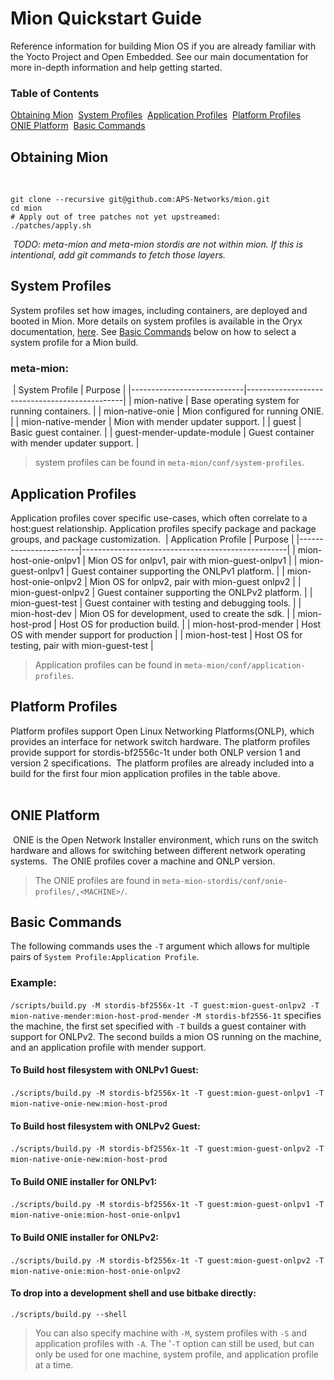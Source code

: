 # Mion Quickstart Guide
Reference information for building Mion OS if you are already familiar with 
the Yocto Project and Open Embedded. See our main documentation for more 
in-depth information and help getting started.
​
### Table of Contents
[Obtaining Mion](#obtaining-mion)
​
[System Profiles](#system-profiles)
​
[Application Profiles](#application-profiles)
​
[Platform Profiles](#platform-profiles)
​
[ONIE Platform](#onie-platform)
​
[Basic Commands](#basic-commands)
​
## Obtaining Mion
​
```shell
git clone --recursive git@github.com:APS-Networks/mion.git
cd mion
# Apply out of tree patches not yet upstreamed:
./patches/apply.sh
```
​
*TODO: meta-mion and meta-mion stordis are not within mion. If this is
intentional, add git commands to fetch those layers.*
​
## System Profiles
System profiles set how images, including containers, are deployed and
booted in Mion. More details on system profiles is available in the Oryx 
documentation, [here](https://oryx.readthedocs.io/en/latest/building-images.html#system-profiles).
See [Basic Commands](#basic-commands) below on how to select a system profile
for a Mion build.
​
### meta-mion:
​
| System Profile             | Purpose                                       |
|----------------------------|-----------------------------------------------|
| mion-native                | Base operating system for running containers. |
| mion-native-onie           | Mion configured for running ONIE.             |
| mion-native-mender         | Mion with mender updater support.             |
| guest                      | Basic guest container.                        |
| guest-mender-update-module | Guest container with mender updater support.  |
​
> system profiles can be found in `meta-mion/conf/system-profiles`.
​
## Application Profiles
Application profiles cover specific use-cases, which often correlate to a 
host:guest relationship. Application profiles specify package and package 
groups, and package customization.
​
| Application Profile   | Purpose                                           |
|-----------------------|---------------------------------------------------|
| mion-host-onie-onlpv1 | Mion OS for onlpv1, pair with mion-guest-onlpv1   |
| mion-guest-onlpv1     | Guest container supporting the ONLPv1 platform.   |
| mion-host-onie-onlpv2 | Mion OS for onlpv2, pair with mion-guest onlpv2   |
| mion-guest-onlpv2     | Guest container supporting the ONLPv2 platform.   |
| mion-guest-test       | Guest container with testing and debugging tools. |
| mion-host-dev         | Mion OS for development, used to create the sdk.  |
| mion-host-prod        | Host OS for production build.                     |
| mion-host-prod-mender | Host OS with mender support for production        |
| mion-host-test        | Host OS for testing, pair with mion-guest-test    |
​
> Application profiles can be found in `meta-mion/conf/application-profiles`.
​
## Platform Profiles
Platform profiles support Open Linux Networking Platforms(ONLP), which provides 
an interface for network switch hardware. The platform profiles provide support 
for stordis-bf2556c-1t under both ONLP version 1 and version 2 specifications.
​
The platform profiles are already included into a build for the first four mion 
application profiles in the table above.  
​
## ONIE Platform
​
ONIE is the Open Network Installer environment, which runs on the switch hardware
and allows for switching between different network operating systems.
​
The ONIE profiles cover a machine and ONLP version.
​
> The ONIE profiles are found in `meta-mion-stordis/conf/onie-profiles/,<MACHINE>/`.
​
## Basic Commands
The following commands uses the `-T` argument which allows for multiple
pairs of `System Profile:Application Profile`.
​
### Example:
​
`/scripts/build.py -M stordis-bf2556x-1t -T guest:mion-guest-onlpv2 -T mion-native-mender:mion-host-prod-mender`
`-M stordis-bf2556-1t` specifies the machine, the first set specified with `-T` 
builds a guest container with support for ONLPv2. The second builds a mion OS
running on the machine, and an application profile with mender support.
​
#### To Build host filesystem with ONLPv1 Guest:
​
`./scripts/build.py -M stordis-bf2556x-1t -T guest:mion-guest-onlpv1 -T mion-native-onie-new:mion-host-prod`
​
#### To Build host filesystem with ONLPv2 Guest:
​
`./scripts/build.py -M stordis-bf2556x-1t -T guest:mion-guest-onlpv2 -T mion-native-onie-new:mion-host-prod`
​
#### To Build ONIE installer for ONLPv1:
​
`./scripts/build.py -M stordis-bf2556x-1t -T guest:mion-guest-onlpv1 -T mion-native-onie:mion-host-onie-onlpv1`
​
#### To Build ONIE installer for ONLPv2:
​
`./scripts/build.py -M stordis-bf2556x-1t -T guest:mion-guest-onlpv2 -T mion-native-onie:mion-host-onie-onlpv2`
​
#### To drop into a development shell and use bitbake directly:
`./scripts/build.py --shell`
> You can also specify machine with `-M`, system profiles with `-S` and
application profiles with `-A`. The '`-T` option can still be used, but can
only be used for one machine, system profile, and application profile at a time.
